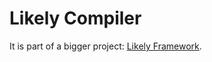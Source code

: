 # Likely Compiler

It is part of a bigger project: [Likely Framework](https://github.com/igorbonadio/likely).